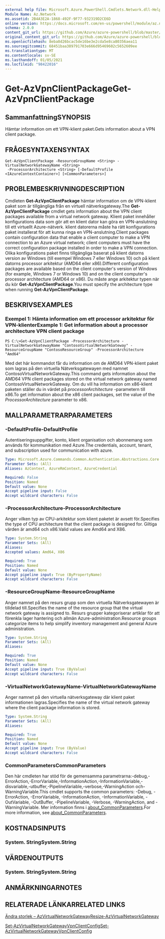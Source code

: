 ```yaml
---
external help file: Microsoft.Azure.PowerShell.Cmdlets.Network.dll-Help.xml
Module Name: Az.Network
ms.assetid: 2B4A3E2A-1868-492F-9F77-932319D2CE6D
online version: https://docs.microsoft.com/en-us/powershell/module/az.network/get-azvpnclientpackage
schema: 2.0.0
content_git_url: https://github.com/Azure/azure-powershell/blob/master/src/Network/Network/help/Get-AzVpnClientPackage.md
original_content_git_url: https://github.com/Azure/azure-powershell/blob/master/src/Network/Network/help/Get-AzVpnClientPackage.md
ms.openlocfilehash: 8eba8d26bcac5de16be3e2cda5e8ca80356aea11
ms.sourcegitcommit: 68451baa389791703e666d95469602c5652609ee
ms.translationtype: MT
ms.contentlocale: sv-SE
ms.lasthandoff: 01/05/2021
ms.locfileid: "98422016"
---
```

# <span data-ttu-id="72e97-101">Get-AzVpnClientPackage</span><span class="sxs-lookup"><span data-stu-id="72e97-101">Get-AzVpnClientPackage</span></span>

## <span data-ttu-id="72e97-102">Sammanfattning</span><span class="sxs-lookup"><span data-stu-id="72e97-102">SYNOPSIS</span></span>
<span data-ttu-id="72e97-103">Hämtar information om ett VPN-klient paket.</span><span class="sxs-lookup"><span data-stu-id="72e97-103">Gets information about a VPN client package.</span></span>

## <span data-ttu-id="72e97-104">FRÅGESYNTAXEN</span><span class="sxs-lookup"><span data-stu-id="72e97-104">SYNTAX</span></span>

```
Get-AzVpnClientPackage -ResourceGroupName <String> -VirtualNetworkGatewayName <String>
 -ProcessorArchitecture <String> [-DefaultProfile <IAzureContextContainer>] [<CommonParameters>]
```

## <span data-ttu-id="72e97-105">PROBLEMBESKRIVNING</span><span class="sxs-lookup"><span data-stu-id="72e97-105">DESCRIPTION</span></span>
<span data-ttu-id="72e97-106">Cmdleten **Get-AzVpnClientPackage** hämtar information om de VPN-klient paket som är tillgängliga från en virtuell nätverksgateway.</span><span class="sxs-lookup"><span data-stu-id="72e97-106">The **Get-AzVpnClientPackage** cmdlet gets information about the VPN client packages available from a virtual network gateway.</span></span>
<span data-ttu-id="72e97-107">Klient paket innehåller konfigurations data som gör att en klient dator kan göra en VPN-anslutning till ett virtuellt Azure-nätverk. klient datorerna måste ha rätt konfigurations paket installerat för att kunna ringa en VPN-anslutning.</span><span class="sxs-lookup"><span data-stu-id="72e97-107">Client packages contain configuration data that enable a client computer to make a VPN connection to an Azure virtual network; client computers must have the correct configuration package installed in order to make a VPN connection.</span></span>
<span data-ttu-id="72e97-108">Olika konfigurations paket finns tillgängliga baserat på klient datorns version av Windows (till exempel Windows 7 eller Windows 10) och på klient datorns processor arkitektur (AMD64 eller x86).</span><span class="sxs-lookup"><span data-stu-id="72e97-108">Different configuration packages are available based on the client computer's version of Windows (for example, Windows 7 or Windows 10) and on the client computer's processor architecture (AMD64 or x86).</span></span>
<span data-ttu-id="72e97-109">Du måste ange arkitektur typen när du kör **Get-AzVpnClientPackage**.</span><span class="sxs-lookup"><span data-stu-id="72e97-109">You must specify the architecture type when running **Get-AzVpnClientPackage**.</span></span>

## <span data-ttu-id="72e97-110">BESKRIVS</span><span class="sxs-lookup"><span data-stu-id="72e97-110">EXAMPLES</span></span>

### <span data-ttu-id="72e97-111">Exempel 1: Hämta information om ett processor arkitektur för VPN-klienter</span><span class="sxs-lookup"><span data-stu-id="72e97-111">Example 1: Get information about a processor architecture VPN client package</span></span>
```
PS C:\>Get-AzVpnClientPackage -ProcessorArchitecture -VirtualNetworkGatewayName "ContosoVirtualNetworkGateway" -ResourceGroupName "ContosoResourceGroup" -ProcessorArchitecture "Amd64"
```

<span data-ttu-id="72e97-112">Med det här kommandot får du information om de AMD64 VPN-klient paket som lagras på den virtuella Nätverksgatewayen med namnet ContosoVirtualNetworkGateway.</span><span class="sxs-lookup"><span data-stu-id="72e97-112">This command gets information about the AMD64 VPN client packages stored on the virtual network gateway named ContosoVirtualNetworkGateway.</span></span>
<span data-ttu-id="72e97-113">Om du vill ha information om x86-klient paketen ställer du in värdet på *processorArchitecture* -parametern till x86.</span><span class="sxs-lookup"><span data-stu-id="72e97-113">To get information about the x86 client packages, set the value of the *ProcessorArchitecture* parameter to x86.</span></span>

## <span data-ttu-id="72e97-114">MALLPARAMETRAR</span><span class="sxs-lookup"><span data-stu-id="72e97-114">PARAMETERS</span></span>

### <span data-ttu-id="72e97-115">-DefaultProfile</span><span class="sxs-lookup"><span data-stu-id="72e97-115">-DefaultProfile</span></span>
<span data-ttu-id="72e97-116">Autentiseringsuppgifter, konto, klient organisation och abonnemang som används för kommunikation med Azure.</span><span class="sxs-lookup"><span data-stu-id="72e97-116">The credentials, account, tenant, and subscription used for communication with azure.</span></span>

```yaml
Type: Microsoft.Azure.Commands.Common.Authentication.Abstractions.Core.IAzureContextContainer
Parameter Sets: (All)
Aliases: AzContext, AzureRmContext, AzureCredential

Required: False
Position: Named
Default value: None
Accept pipeline input: False
Accept wildcard characters: False
```

### <span data-ttu-id="72e97-117">-ProcessorArchitecture</span><span class="sxs-lookup"><span data-stu-id="72e97-117">-ProcessorArchitecture</span></span>
<span data-ttu-id="72e97-118">Anger vilken typ av CPU-arkitektur som klient paketet är avsett för.</span><span class="sxs-lookup"><span data-stu-id="72e97-118">Specifies the type of CPU architecture that the client package is designed for.</span></span>
<span data-ttu-id="72e97-119">Giltiga värden är amd64 och x86.</span><span class="sxs-lookup"><span data-stu-id="72e97-119">Valid values are Amd64 and X86.</span></span>

```yaml
Type: System.String
Parameter Sets: (All)
Aliases:
Accepted values: Amd64, X86

Required: True
Position: Named
Default value: None
Accept pipeline input: True (ByPropertyName)
Accept wildcard characters: False
```

### <span data-ttu-id="72e97-120">-ResourceGroupName</span><span class="sxs-lookup"><span data-stu-id="72e97-120">-ResourceGroupName</span></span>
<span data-ttu-id="72e97-121">Anger namnet på den resurs grupp som den virtuella Nätverksgatewayen är tilldelad till.</span><span class="sxs-lookup"><span data-stu-id="72e97-121">Specifies the name of the resource group that the virtual network gateway is assigned to.</span></span>
<span data-ttu-id="72e97-122">Resurs grupper kategoriserar artiklar för att förenkla lager hantering och allmän Azure-administration.</span><span class="sxs-lookup"><span data-stu-id="72e97-122">Resource groups categorize items to help simplify inventory management and general Azure administration.</span></span>

```yaml
Type: System.String
Parameter Sets: (All)
Aliases:

Required: True
Position: Named
Default value: None
Accept pipeline input: True (ByValue)
Accept wildcard characters: False
```

### <span data-ttu-id="72e97-123">-VirtualNetworkGatewayName</span><span class="sxs-lookup"><span data-stu-id="72e97-123">-VirtualNetworkGatewayName</span></span>
<span data-ttu-id="72e97-124">Anger namnet på den virtuella nätverksgateway där klient paket informationen lagras.</span><span class="sxs-lookup"><span data-stu-id="72e97-124">Specifies the name of the virtual network gateway where the client package information is stored.</span></span>

```yaml
Type: System.String
Parameter Sets: (All)
Aliases:

Required: True
Position: Named
Default value: None
Accept pipeline input: True (ByValue)
Accept wildcard characters: False
```

### <span data-ttu-id="72e97-125">CommonParameters</span><span class="sxs-lookup"><span data-stu-id="72e97-125">CommonParameters</span></span>
<span data-ttu-id="72e97-126">Den här cmdleten har stöd för de gemensamma parametrarna:-debug,-ErrorAction,-ErrorVariable,-InformationAction,-InformationVariable,-disvariable,-utbuffer,-PipelineVariable,-verbose,-WarningAction och-WarningVariable.</span><span class="sxs-lookup"><span data-stu-id="72e97-126">This cmdlet supports the common parameters: -Debug, -ErrorAction, -ErrorVariable, -InformationAction, -InformationVariable, -OutVariable, -OutBuffer, -PipelineVariable, -Verbose, -WarningAction, and -WarningVariable.</span></span> <span data-ttu-id="72e97-127">Mer information finns i [about_CommonParameters](http://go.microsoft.com/fwlink/?LinkID=113216).</span><span class="sxs-lookup"><span data-stu-id="72e97-127">For more information, see [about_CommonParameters](http://go.microsoft.com/fwlink/?LinkID=113216).</span></span>

## <span data-ttu-id="72e97-128">KOSTNADS</span><span class="sxs-lookup"><span data-stu-id="72e97-128">INPUTS</span></span>

### <span data-ttu-id="72e97-129">System. String</span><span class="sxs-lookup"><span data-stu-id="72e97-129">System.String</span></span>

## <span data-ttu-id="72e97-130">VÄRDEN</span><span class="sxs-lookup"><span data-stu-id="72e97-130">OUTPUTS</span></span>

### <span data-ttu-id="72e97-131">System. String</span><span class="sxs-lookup"><span data-stu-id="72e97-131">System.String</span></span>

## <span data-ttu-id="72e97-132">ANMÄRKNINGAR</span><span class="sxs-lookup"><span data-stu-id="72e97-132">NOTES</span></span>

## <span data-ttu-id="72e97-133">RELATERADE LÄNKAR</span><span class="sxs-lookup"><span data-stu-id="72e97-133">RELATED LINKS</span></span>

[<span data-ttu-id="72e97-134">Ändra storlek – AzVirtualNetworkGateway</span><span class="sxs-lookup"><span data-stu-id="72e97-134">Resize-AzVirtualNetworkGateway</span></span>](./Resize-AzVirtualNetworkGateway.md)

[<span data-ttu-id="72e97-135">Set-AzVirtualNetworkGatewayVpnClientConfig</span><span class="sxs-lookup"><span data-stu-id="72e97-135">Set-AzVirtualNetworkGatewayVpnClientConfig</span></span>](./Set-AzVirtualNetworkGatewayVpnClientConfig.md)


